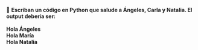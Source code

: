 :memo: **Escriban un código en Python que salude a Ángeles, Carla y Natalia. El output debería ser:**<br>
<br> 
 **Hola Ángeles**<br> 
**Hola María**<br>
**Hola Natalia**<br>
